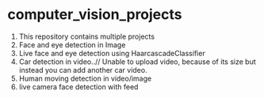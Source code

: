 # computer_vision_projects
1. This repository contains multiple projects
2. Face and eye detection in Image
3. Live face and eye detection using HaarcascadeClassifier
4. Car detection in video..// Unable to upload video, because of its size but instead you can add another car video.
5. Human moving detection in video/image
6. live camera face detection with feed
